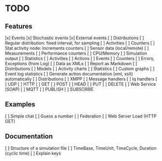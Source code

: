 TODO
========

Features
-------------

[x] Events
	[x] Stochastic events
	[x] External events
[ ] Distributions
	[ ] Regular distribution: fixed interval, for sampling
[ ] Activities
	[ ] Counters
	[ ] Stat activity node: Increments counters
	[ ]	Sensor data (local/remote)
	[ ] Measurements
	[ ] Performance counters
	[ ] CPU/Memory
[ ] Simulation output
	[ ] Statistics
		[ ] Activities
		[ ] Actions
		[ ] Events
		[ ] Counters
		[ ] Errors, Exceptions (from Log)
	[ ] Data as XMLs
	[ ] Report as Markdown
		[ ] Distributions
		[ ] Models
		[ ] Activity charts
		[ ] Statistics
		[ ] Custom graphs
		[ ] Event log statistics
[ ] Generate action documentation (xml, xslt) automatically
[ ] Distributions
[ ] XMPP
	[ ] Message handlers
	[ ] Iq handlers
	[ ] UDP
[ ] HTTP
	[ ] GET
	[ ] POST
	[ ] HEAD
	[ ] PUT
	[ ] DELETE
	[ ] Web Service (SOAP)
[ ] MQTT
	[ ] PUBLISH
	[ ] SUBSCRIBE

Examples
--------------

[ ] Simple chat
[ ] Guess a number
[ ] Federation
[ ] Web Server Load (HTTP GET)

Documentation
--------------------

[ ] Structure of a simulation file
[ ] TimeBase, TimeUnit, TimeCycle, Duration (cyclic time)
[ ] Explain keys

